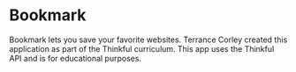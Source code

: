 # Bookmark

Bookmark lets you save your favorite websites. Terrance Corley created this application as part of the Thinkful curriculum. This app uses the Thinkful API and is for educational purposes.